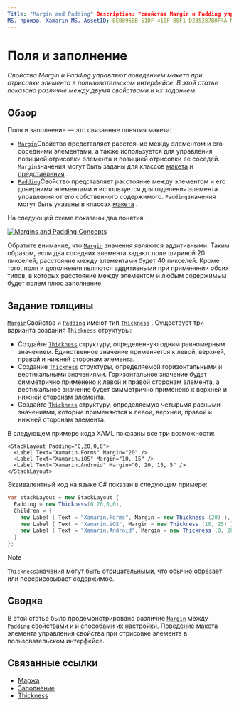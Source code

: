 ```yaml
---
Title: "Margin and Padding" Description: "свойства Margin и Padding управляют макетом элемента управления при отрисовке элемента в пользовательском интерфейсе. В этой статье показано различие между двумя свойствами и их заданием. "
MS. произв. Xamarin MS. AssetID: BEB096BB-51DF-410F-B0F1-D235287B0F4A MS. Technology: Xamarin-Forms author: давидбритч MS. author: дабритч МС. Дата: 04/27/2016 No-Loc: [ Xamarin.Forms , Xamarin.Essentials ]
---
```


# <a name="margin-and-padding"></a>Поля и заполнение

_Свойства Margin и Padding управляют поведением макета при отрисовке элемента в пользовательском интерфейсе. В этой статье показано различие между двумя свойствами и их заданием._

## <a name="overview"></a>Обзор

Поля и заполнение — это связанные понятия макета:

- [`Margin`](xref:Xamarin.Forms.View.Margin)Свойство представляет расстояние между элементом и его соседними элементами, а также используется для управления позицией отрисовки элемента и позицией отрисовки ее соседей. `Margin`значения могут быть заданы для классов [макета](~/xamarin-forms/user-interface/controls/layouts.md) и [представления](~/xamarin-forms/user-interface/controls/views.md) .
- [`Padding`](xref:Xamarin.Forms.Layout.Padding)Свойство представляет расстояние между элементом и его дочерними элементами и используется для отделения элемента управления от его собственного содержимого. `Padding`значения могут быть указаны в классах [макета](~/xamarin-forms/user-interface/controls/layouts.md) .

На следующей схеме показаны два понятия:

[![](margin-and-padding-images/margins-and-padding-sml.png "Margins and Padding Concepts")](margin-and-padding-images/margins-and-padding.png#lightbox "Margins and Padding Concepts")

Обратите внимание, что [`Margin`](xref:Xamarin.Forms.View.Margin) значения являются аддитивными. Таким образом, если два соседних элемента задают поле шириной 20 пикселей, расстояние между элементами будет 40 пикселей. Кроме того, поля и дополнения являются аддитивными при применении обоих типов, в которых расстояние между элементом и любым содержимым будет полем плюс заполнение.

## <a name="specifying-a-thickness"></a>Задание толщины

[`Margin`](xref:Xamarin.Forms.View.Margin)Свойства и [`Padding`](xref:Xamarin.Forms.Layout.Padding) имеют тип [`Thickness`](xref:Xamarin.Forms.Thickness) . Существует три варианта создания `Thickness` структуры:

- Создайте [`Thickness`](xref:Xamarin.Forms.Thickness) структуру, определенную одним равномерным значением. Единственное значение применяется к левой, верхней, правой и нижней сторонам элемента.
- Создание [`Thickness`](xref:Xamarin.Forms.Thickness) структуры, определяемой горизонтальными и вертикальными значениями. Горизонтальное значение будет симметрично применено к левой и правой сторонам элемента, а вертикальное значение будет симметрично применено к верхней и нижней сторонам элемента.
- Создайте [`Thickness`](xref:Xamarin.Forms.Thickness) структуру, определяемую четырьмя разными значениями, которые применяются к левой, верхней, правой и нижней сторонам элемента.

В следующем примере кода XAML показаны все три возможности:

```xaml
<StackLayout Padding="0,20,0,0">
  <Label Text="Xamarin.Forms" Margin="20" />
  <Label Text="Xamarin.iOS" Margin="10, 15" />
  <Label Text="Xamarin.Android" Margin="0, 20, 15, 5" />
</StackLayout>
```

Эквивалентный код на языке C# показан в следующем примере:

```csharp
var stackLayout = new StackLayout {
  Padding = new Thickness(0,20,0,0),
  Children = {
    new Label { Text = "Xamarin.Forms", Margin = new Thickness (20) },
    new Label { Text = "Xamarin.iOS", Margin = new Thickness (10, 25) },
    new Label { Text = "Xamarin.Android", Margin = new Thickness (0, 20, 15, 5) }
  }
};
```

> [!NOTE]
> `Thickness`значения могут быть отрицательными, что обычно обрезает или перерисовывает содержимое.

## <a name="summary"></a>Сводка

В этой статье было продемонстрировано различие [`Margin`](xref:Xamarin.Forms.View.Margin) между [`Padding`](xref:Xamarin.Forms.Layout.Padding) свойствами и и способами их настройки. Поведение макета элемента управления свойства при отрисовке элемента в пользовательском интерфейсе.

## <a name="related-links"></a>Связанные ссылки

- [Маржа](xref:Xamarin.Forms.View.Margin)
- [Заполнение](xref:Xamarin.Forms.Layout.Padding)
- [Thickness](xref:Xamarin.Forms.Thickness)
